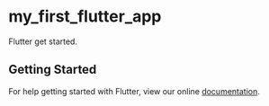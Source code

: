 # my_first_flutter_app

Flutter get started.

## Getting Started

For help getting started with Flutter, view our online
[documentation](https://flutter.io/).
